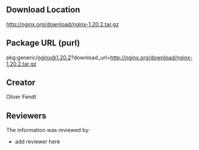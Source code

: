 ## Download Location

http://nginx.org/download/nginx-1.20.2.tar.gz

## Package URL (purl)

pkg:generic/nginx@1.20.2?download_url=http://nginx.org/download/nginx-1.20.2.tar.gz

## Creator

Oliver Fendt

## Reviewers

The information was reviewed by:

* add reviewer here
